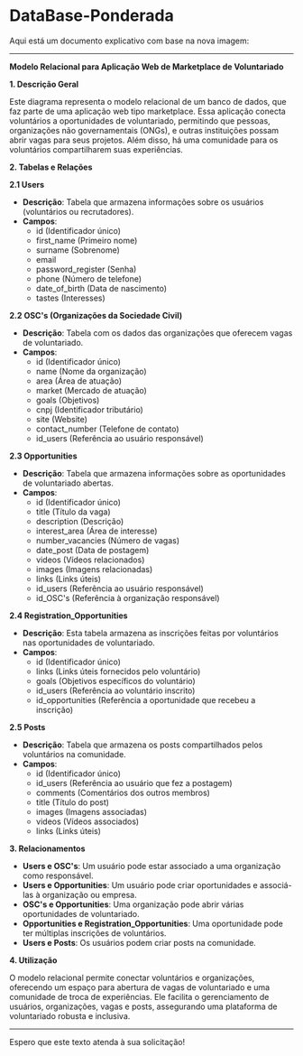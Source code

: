 # DataBase-Ponderada
Aqui está um documento explicativo com base na nova imagem:

---

**Modelo Relacional para Aplicação Web de Marketplace de Voluntariado**

**1. Descrição Geral**

Este diagrama representa o modelo relacional de um banco de dados, que faz parte de uma aplicação web tipo marketplace. Essa aplicação conecta voluntários a oportunidades de voluntariado, permitindo que pessoas, organizações não governamentais (ONGs), e outras instituições possam abrir vagas para seus projetos. Além disso, há uma comunidade para os voluntários compartilharem suas experiências.

**2. Tabelas e Relações**

**2.1 Users**
- **Descrição**: Tabela que armazena informações sobre os usuários (voluntários ou recrutadores).
- **Campos**:
  - id (Identificador único)
  - first_name (Primeiro nome)
  - surname (Sobrenome)
  - email
  - password_register (Senha)
  - phone (Número de telefone)
  - date_of_birth (Data de nascimento)
  - tastes (Interesses)

**2.2 OSC's (Organizações da Sociedade Civil)**
- **Descrição**: Tabela com os dados das organizações que oferecem vagas de voluntariado.
- **Campos**:
  - id (Identificador único)
  - name (Nome da organização)
  - area (Área de atuação)
  - market (Mercado de atuação)
  - goals (Objetivos)
  - cnpj (Identificador tributário)
  - site (Website)
  - contact_number (Telefone de contato)
  - id_users (Referência ao usuário responsável)

**2.3 Opportunities**
- **Descrição**: Tabela que armazena informações sobre as oportunidades de voluntariado abertas.
- **Campos**:
  - id (Identificador único)
  - title (Título da vaga)
  - description (Descrição)
  - interest_area (Área de interesse)
  - number_vacancies (Número de vagas)
  - date_post (Data de postagem)
  - videos (Vídeos relacionados)
  - images (Imagens relacionadas)
  - links (Links úteis)
  - id_users (Referência ao usuário responsável)
  - id_OSC's (Referência à organização responsável)

**2.4 Registration_Opportunities**
- **Descrição**: Esta tabela armazena as inscrições feitas por voluntários nas oportunidades de voluntariado.
- **Campos**:
  - id (Identificador único)
  - links (Links úteis fornecidos pelo voluntário)
  - goals (Objetivos específicos do voluntário)
  - id_users (Referência ao voluntário inscrito)
  - id_opportunities (Referência a oportunidade que recebeu a inscrição)

**2.5 Posts**
- **Descrição**: Tabela que armazena os posts compartilhados pelos voluntários na comunidade.
- **Campos**:
  - id (Identificador único)
  - id_users (Referência ao usuário que fez a postagem)
  - comments (Comentários dos outros membros)
  - title (Título do post)
  - images (Imagens associadas)
  - videos (Vídeos associados)
  - links (Links úteis)

**3. Relacionamentos**

- **Users e OSC's**: Um usuário pode estar associado a uma organização como responsável.
- **Users e Opportunities**: Um usuário pode criar oportunidades e associá-las à organização ou empresa.
- **OSC's e Opportunities**: Uma organização pode abrir várias oportunidades de voluntariado.
- **Opportunities e Registration_Opportunities**: Uma oportunidade pode ter múltiplas inscrições de voluntários.
- **Users e Posts**: Os usuários podem criar posts na comunidade.

**4. Utilização**

O modelo relacional permite conectar voluntários e organizações, oferecendo um espaço para abertura de vagas de voluntariado e uma comunidade de troca de experiências. Ele facilita o gerenciamento de usuários, organizações, vagas e posts, assegurando uma plataforma de voluntariado robusta e inclusiva.

--- 

Espero que este texto atenda à sua solicitação!
